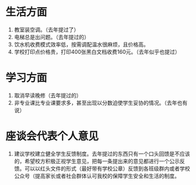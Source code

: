 # 生活方面

1. 教室装空调。（去年提过了）
2. 电梯总是出问题。（去年提过的）
3. 饮水机收费模式效率低，按需调配温水很麻烦，且价格高。
4. 学校打印点价格贵，打印400张黑白文档收费160元。（去年似乎也提过）

# 学习方面

1. 取消早读晚修（去年提过的）
2. 非专业课比专业课要求多，甚至出现以分数迫使学生妥协的情况。（去年也有说）

# 座谈会代表个人意见

1. 建议学校建立健全学生反馈制度。去年提过的东西只有一个口头回馈是不应该的，希望校方积极正视学生意见，把每一条提出来的意见都进行一个公示反馈。可以以红头文件的形式（最好带有学校公章）反馈到各班级群内或者学校公众号（提高家长或者社会群体认可我校的保障学生安全和生活的制度。